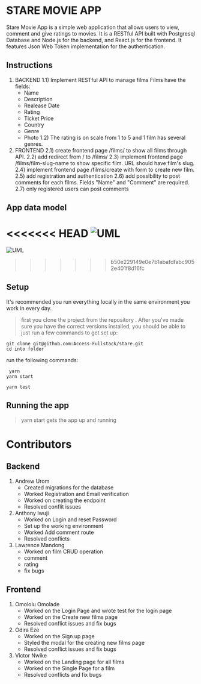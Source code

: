 # STARE MOVIE APP

Stare Movie App is a simple web application that allows users to view, comment and give ratings to movies.
It is a RESTful API built with Postgresql Database and Node.js for the backend, and React.js for the frontend. It features Json Web Token implementation for the authentication.

## Instructions

1. BACKEND
   1.1) Implement RESTful API to manage films
   Films have the fields:
   - Name
   - Description
   - Realease Date
   - Rating
   - Ticket Price
   - Country
   - Genre
   - Photo
     1.2) The rating is on scale from 1 to 5 and 1 film has several genres.
2. FRONTEND
   2.1) create frontend page /films/ to show all films through API.
   2.2) add redirect from / to /films/
   2.3) implement frontend page /films/film-slug-name to show specific film. URL should have film's slug.
   2.4) implement frontend page /films/create with form to create new film.
   2.5) add registration and authentication
   2.6) add possibility to post comments for each films. Fields "Name" and "Comment" are required.
   2.7) only registered users can post comments

## App data model

<<<<<<< HEAD
![UML](https://github.com/.jpeg)
=======
![UML](https://github.com/Access-Fullstack/stare/blob/develop/staremovieapp_EERDiagram.png)

> > > > > > > b50e229149e0e7b1abafdfabc9052e401f8d16fc

## Setup

It's recommended you run everything locally in the same environment you work in
every day.

> first you clone the project from the repository .
> After you've made sure you have the correct versions installed, you
> should be able to just run a few commands to get set up:

```
git clone git@github.com:Access-Fullstack/stare.git
cd into folder
```

run the following commands:

```
 yarn
yarn start
```

```
yarn test
```

## Running the app

> yarn start gets the app up and running

# Contributors

## Backend

1. Andrew Urom
   - Created migrations for the database
   - Worked Registration and Email verification
   - Worked on creating the endpoint
   - Resolved conflit issues
2. Anthony Iwuji
   - Worked on Login and reset Password
   - Set up the working environment
   - Worked Add comment route
   - Resolved conflicts
3. Lawrence Mandong
   - Worked on film CRUD operation
   - comment
   - rating
   - fix bugs

## Frontend

1. Omololu Omolade
   - Worked on the Login Page and wrote test for the login page
   - Worked on the Create new films page
   - Resolved conflict issues and fix bugs
2. Odira Eze
   - Worked on the Sign up page
   - Styled the modal for the creating new films page
   - Resolved conflict issues and fix bugs
3. Victor Nwike
   - Worked on the Landing page for all films
   - Worked on the Single Page for a film
   - Resolved conflicts and fix bugs
